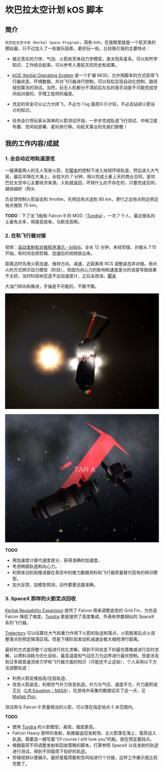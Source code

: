 # 坎巴拉太空计划 kOS 脚本

## 简介

`坎巴拉太空计划（Kerbal Space Program）`，简称 `KSP`。在我眼里就是一个航天类的模拟器，只不过加入了一些娱乐因素，更好玩一些。比较吸引我的主要特点：

- 接近真实的力学、气动、火箭和天体动力学模型，类太阳系星系。可以和所学知识、工作结合起来，可以参考人类航天的历史和成果。

- [kOS: Kerbal Operating System](https://ksp-kos.github.io/KOS/) 是一个扩展 MOD，允许用脚本的方式获得飞行器状态、环境数据，并对飞行器进行控制。可以轻松实现自动化控制、路径规划算法的测试。当然，玩无人机都分不清前后左右的我手动是不可能完成空间站对接的，手残工程师的福音。

- 充足的资金可以让力大砖飞，不必为 1 kg 载荷斤斤计较，不必去钻研火箭设计的知识。

- 任务会引导玩家从简单的火箭测试开始，一步步完成轨道飞行测试、中继卫星布置、空间站部署、星际旅行等。向航天事业的先驱们致敬！

## 我的工作内容/成就

### 1. 全自动近地轨道游览

一艘满载两人的无人驾驶火箭，在[脚本](boot/travel_fast.ks)的控制下进入地球环绕轨道，然后进入大气层，最后伞降在大海上。全程大约 7 分钟，用以完成土豪上天的商业合同，是坎巴拉太空中心主要经济来源。入轨就返回，环球什么的不存在的，只要完成合同，越快越好（狗头

负反馈控制火箭姿态和 throttle，先把远地点送到 80 km，滑行之远地点附近把近地点推到 70 km。

**TODO**：下了龙飞船和 Falcon 9 的 MOD（[Tundra](https://forum.kerbalspaceprogram.com/index.php?/topic/166915-16x-tundra-exploration-v1305-march-6th-spacex-falcon-9-dragon-v2-and-starship/)），一次 7 个人，最近报名的土豪有点多，得提高效率。马斯克高啊。

### 2. 在轨飞行器对接

视频：[自动发射和对接程序演示 - bilibili](https://www.bilibili.com/video/av45130158)。全长 12 分钟，未经剪辑，对接从 7:15 开始。有时间会把剪辑、加速后的视频放出来。

距离远时先用火箭加速、维持方向、减速，近距离用 RCS 调整姿态并对接。用点火的方式辨识动力模型（阶跃），但因为向心力的影响和速度差分的误差导致结果不太好。当时科技树还造不出加速度计，之后会改进。[脚本](docking.ks)

大油门转向和推进，手操是不可能的，不敢不敢。

![](doc/docking/1.png)

![](doc/docking/2.png)

**TODO**

- 用加速度计替代速度差分，获得准确的加速度。
- 考虑椭圆轨道和向心力。
- 利用发动机和推进器在真空中的推力数据资料和飞行器质量替代现有的辨识模型。
- 加大反馈，加模型预测，动作要更迅捷准确。

### 3. SpaceX 那样的火箭定点回收

[Kerbal Reusability Expansion](https://forum.kerbalspaceprogram.com/index.php?/topic/138871-161-kre-kerbal-reusability-expansion/) 提供了 Falcon 用来调整姿态的 Grid Fin，为仿造 Falcon 降低了难度。[Tundra](https://forum.kerbalspaceprogram.com/index.php?/topic/166915-16x-tundra-exploration-v1305-march-6th-spacex-falcon-9-dragon-v2-and-starship/) 更是提供了高度集成、外表和参数相似的 SpaceX 系列飞行器。

[Trajectory](https://forum.kerbalspaceprogram.com/index.php?/topic/162324-151-131-trajectories-v221-2018-04-28-atmospheric-predictions/) 可以估算仅大气和重力作用下火箭的轨迹和落点，火箭脱离后点火调整落点到预定降落区域。但是下降阶段发动机减速会极大缩短滑行距离。

最好的方式是将整个过程进行优化求解，得到不同状态下的最优策略或进行实时求解，以燃料消耗为优化目标，最高温度和气动压力为边界进行最优控制。但是涉及到过多超音速流体力学和飞行器方面的知识（可能还不止这些），个人采用以下方法调整轨迹：

- 利用火箭反推抬高/压低轨迹。
- 改变火箭姿态，利用空气升力改变轨迹。升力与气压、速度平方、升力面积成正比（[Lift Equation - NASA](https://www.grc.nasa.gov/WWW/k-12/rocket/lifteq.html)），在游戏中采集的数据证实了这一点，见 [Matlab Plot](doc/lift.png)。

测试用与 Falcon 9 质量相当的火箭，可以落在指定地点 5 米范围内。

**TODO**

- 使用 [Tundra](https://forum.kerbalspaceprogram.com/index.php?/topic/166915-16x-tundra-exploration-v1305-march-6th-spacex-falcon-9-dragon-v2-and-starship/) 的火箭模型，美观、强度更高。
- Falcon Heavy 那样的发射，助推器返回发射场，主火箭落在海上，载荷送入轨道。需要造一艘写着“Of course I still love you”的船，放在预定着陆点。
- 根据载荷不同调整发射和回收策略的脚本。打算参照 SpaceX 以往发射的轨迹进行测试，得到不同载荷下较好的轨迹。
- 剪辑视频以便展示。最好是载荷能和空间站进行个对接，这样工作展示就比较完整了。
